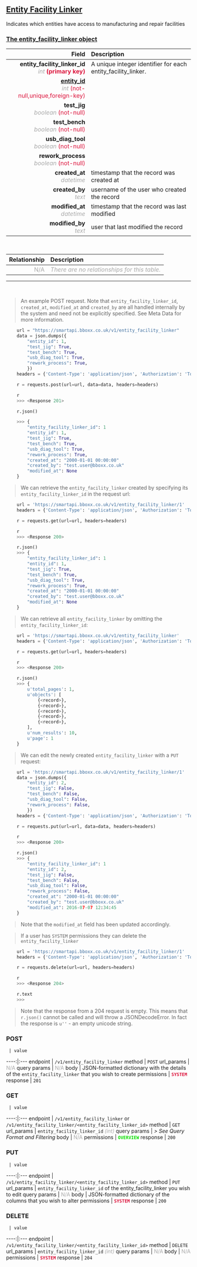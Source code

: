 ## <u>Entity Facility Linker</u>
Indicates which entities have access to manufacturing and repair facilities


### <u>The entity_facility_linker object</u>

Field | Description
------:|:------------
__entity_facility_linker_id__ <br><font color="DarkGray">_int_</font> <font color="Crimson">__(primary key)__</font> | A unique integer identifier for each entity_facility_linker.
__<a href="/#entity">entity_id</a>__ <br><font color="DarkGray">_int_</font> <font color="Crimson">(not-null,unique,foreign-key)</font> | 
__test_jig__ <br><font color="DarkGray">_boolean_</font> <font color="Crimson">(not-null)</font> | 
__test_bench__ <br><font color="DarkGray">_boolean_</font> <font color="Crimson">(not-null)</font> | 
__usb_diag_tool__ <br><font color="DarkGray">_boolean_</font> <font color="Crimson">(not-null)</font> | 
__rework_process__ <br><font color="DarkGray">_boolean_</font> <font color="Crimson">(not-null)</font> | 
__created_at__  <br><font color="DarkGray">_datetime_</font> | timestamp that the record was created at
__created_by__  <br><font color="DarkGray">_text_</font>| username of the user who created the record
__modified_at__ <br><font color="DarkGray">_datetime_</font>| timestamp that the record was last modified
__modified_by__ <br><font color="DarkGray">_text_</font>| user that last modified the record

<br>

Relationship | Description
-------------:|:------------
<font color="DarkGray">N/A</font> | <font color="DarkGray">_There are no relationships for this table._</font>

<hr>
<br>

> An example POST request. Note that `entity_facility_linker_id`, `created_at`, `modified_at` and `created_by` are all handled internally by the system and need not be explicitly specified. See Meta Data for more information.

```python
    url = "https://smartapi.bboxx.co.uk/v1/entity_facility_linker"
    data = json.dumps({
		"entity_id": 1,
		"test_jig": True,
		"test_bench": True,
		"usb_diag_tool": True,
		"rework_process": True,
		})
    headers = {'Content-Type': 'application/json', 'Authorization': 'Token token=A_VALID_TOKEN'}

    r = requests.post(url=url, data=data, headers=headers)

    r
    >>> <Response 201>

    r.json()

    >>> {
		"entity_facility_linker_id": 1
		"entity_id": 1,
		"test_jig": True,
		"test_bench": True,
		"usb_diag_tool": True,
		"rework_process": True,
		"created_at": "2000-01-01 00:00:00"
		"created_by": "test.user@bboxx.co.uk"
		"modified_at": None
	}
```

> We can retrieve the `entity_facility_linker` created by specifying its `entity_facility_linker_id` in the request url:

```python
    url = 'https://smartapi.bboxx.co.uk/v1/entity_facility_linker/1'
    headers = {'Content-Type': 'application/json', 'Authorization': 'Token token=A_VALID_TOKEN'}

    r = requests.get(url=url, headers=headers)

    r
    >>> <Response 200>

    r.json()
    >>> {
		"entity_facility_linker_id": 1
		"entity_id": 1,
		"test_jig": True,
		"test_bench": True,
		"usb_diag_tool": True,
		"rework_process": True,
		"created_at": "2000-01-01 00:00:00"
		"created_by": "test.user@bboxx.co.uk"
		"modified_at": None
	}
```

> We can retrieve all `entity_facility_linker` by omitting the `entity_facility_linker_id`:

```python
    url = 'https://smartapi.bboxx.co.uk/v1/entity_facility_linker'
    headers = {'Content-Type': 'application/json', 'Authorization': 'Token token=A_VALID_TOKEN'}

    r = requests.get(url=url, headers=headers)

    r
    >>> <Response 200>

    r.json()
    >>> {
        u'total_pages': 1,
        u'objects': [
            {<record>},
            {<record>},
            {<record>},
            {<record>},
            {<record>},
        ],
        u'num_results': 10,
        u'page': 1
    }
```

> We can edit the newly created `entity_facility_linker` with a `PUT` request:

```python
    url = 'https://smartapi.bboxx.co.uk/v1/entity_facility_linker/1'
    data = json.dumps({
		"entity_id": 2,
		"test_jig": False,
		"test_bench": False,
		"usb_diag_tool": False,
		"rework_process": False,
		})
    headers = {'Content-Type': 'application/json', 'Authorization': 'Token token=A_VALID_TOKEN'}

    r = requests.put(url=url, data=data, headers=headers)

    r
    >>> <Response 200>

    r.json()
    >>> {
		"entity_facility_linker_id": 1
		"entity_id": 2,
		"test_jig": False,
		"test_bench": False,
		"usb_diag_tool": False,
		"rework_process": False,
		"created_at": "2000-01-01 00:00:00"
		"created_by": "test.user@bboxx.co.uk"
		"modified_at": 2016-07-07 12:34:45
	}
```
> Note that the `modified_at` field has been updated accordingly.

> If a user has `SYSTEM` permissions they can delete the `entity_facility_linker`

```python
    url = 'https://smartapi.bboxx.co.uk/v1/entity_facility_linker/1'
    headers = {'Content-Type': 'application/json', 'Authorization': 'Token token=A_VALID_TOKEN'}

    r = requests.delete(url=url, headers=headers)

    r
    >>> <Response 204>

    r.text
    >>>
```
> Note that the response from a 204 request is empty. This means that `r.json()` cannot be called and will throw a JSONDecodeError. In fact the response is `u''` - an empty unicode string.



### POST
     | value
 ----:|:---
endpoint | `/v1/entity_facility_linker`
method | `POST`
url_params | <font color="DarkGray">N/A</font>
query params | <font color="DarkGray">N/A</font>
body | JSON-formatted dictionary with the details of the `entity_facility_linker` that you wish to create
permissions | <font color="Crimson">__`SYSTEM`__</font>
response | `201`

### GET
     | value
 ----:|:---
endpoint | `/v1/entity_facility_linker` or `/v1/entity_facility_linker/<entity_facility_linker_id>`
method | `GET`
url_params | `entity_facility_linker_id` <font color="DarkGray">_(int)_</font>
query params | *> See Query Format and Filtering*
body | <font color="DarkGray">N/A</font>
permissions | <font color="Jade">__`OVERVIEW`__</font>
response | `200`

### PUT
     | value
 ----:|:---
endpoint | `/v1/entity_facility_linker/<entity_facility_linker_id>`
method | `PUT`
url_params | `entity_facility_linker_id` of the entity_facility_linker you wish to edit
query params | <font color="DarkGray">N/A</font>
body | JSON-formatted dictionary of the columns that you wish to alter
permissions | <font color="Crimson">__`SYSTEM`__</font>
response | `200`

### DELETE
     | value
 ----:|:---
endpoint | `/v1/entity_facility_linker/<entity_facility_linker_id>`
method | `DELETE`
url_params | `entity_facility_linker_id` <font color="DarkGray">_(int)_</font>
query params | <font color="DarkGray">N/A</font>
body | <font color="DarkGray">N/A</font>
permissions | <font color="Crimson">__`SYSTEM`__</font>
response | `204`

    